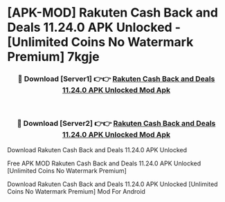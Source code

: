 # [APK-MOD] Rakuten  Cash Back and Deals 11.24.0 APK Unlocked - [Unlimited Coins No Watermark Premium] 7kgje



<div align="center">
<h3>🔴 Download [Server1] 👉👉 <a href="https://momento.my/?title=Rakuten__Cash_Back_and_Deals_11.24.0_APK_Unlocked">Rakuten  Cash Back and Deals 11.24.0 APK Unlocked Mod Apk</a></h3><br>

<h3>🔴 Download [Server2] 👉👉 <a href="https://momento.my/?title=Rakuten__Cash_Back_and_Deals_11.24.0_APK_Unlocked">Rakuten  Cash Back and Deals 11.24.0 APK Unlocked Mod Apk</a></h3>
</div>



Download Rakuten  Cash Back and Deals 11.24.0 APK Unlocked 

Free APK MOD Rakuten  Cash Back and Deals 11.24.0 APK Unlocked [Unlimited Coins No Watermark Premium]

Download Rakuten  Cash Back and Deals 11.24.0 APK Unlocked [Unlimited Coins No Watermark Premium] Mod For Android

